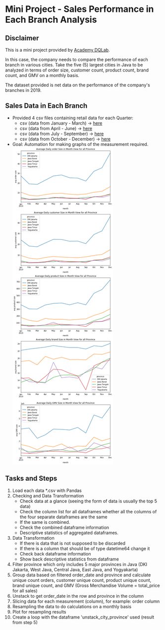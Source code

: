 # Mini Project - Sales Performance in Each Branch Analysis

## Disclaimer

This is a mini project provided by [Academy DQLab](https://dqlab.id).

In this case, the company needs to compare the performance of each branch in various cities. Take the five (5) largest cities in Java to be analyzed in terms of order size, customer count, product count, brand count, and GMV on a monthly basis.

The dataset provided is net data on the performance of the company's branches in 2019.

## Sales Data in Each Branch
- Provided 4 csv files containing retail data for each Quarter:
     - csv (data from January - March) -> [here](https://dqlab-dataset.s3-ap-southeast-1.amazonaws.com/LO4/retail_data_from_1_until_3.csv)
     - csv (data from April - June) -> [here](https://dqlab-dataset.s3-ap-southeast-1.amazonaws.com/LO4/retail_data_from_4_until_6.csv)
     - csv (data from July - September) -> [here](https://dqlab-dataset.s3-ap-southeast-1.amazonaws.com/LO4/retail_data_from_7_until_9.csv)
     - csv (data from October - December) -> [here](https://dqlab-dataset.s3-ap-southeast-1.amazonaws.com/LO4/retail_data_from_10_until_12.csv)
- Goal: Automation for making graphs of the measurement required.
![](data/index.png)

## Tasks and Steps

1. Load each data *.csv with Pandas
2. Checking and Data Transformation
    - Check data at a glance (seeing the form of data is usually the top 5 data)
    - Check the column list for all dataframes whether all the columns of the four separate dataframes are the same
    - If the same is combined.
    - Check the combined dataframe information
    - Descriptive statistics of aggregated dataframes.
3. Data Transformation
    - If there is data that is not supposed to be discarded
    - If there is a column that should be of type datetime64 change it
    - Check back dataframe information
    - Show back descriptive statistics from dataframe
4. Filter province which only includes 5 major provinces in Java (DKI Jakarta, West Java, Central Java, East Java, and Yogyakarta)
5. Group data based on filtered order_date and province and calculate unique count orders, customer unique count, product unique count, brand unique count, and GMV (Gross Merchandise Volume = total_price for all sales)
6. Unstack to get order_date in the row and province in the column
7. Slicing data for each measurement (column), for example: order column
8. Resampling the data to do calculations on a monthly basis
9. Plot for resampling results
10. Create a loop with the dataframe 'unstack_city_province' used (result from step 5)
